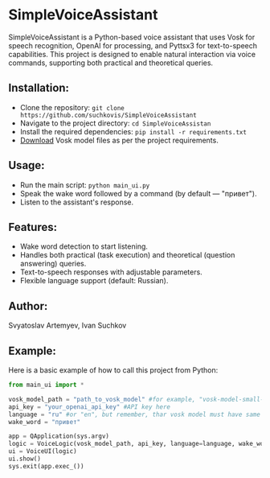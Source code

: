
SimpleVoiceAssistant
=========================

SimpleVoiceAssistant is a Python-based voice assistant that uses Vosk for speech recognition, OpenAI for processing, and Pyttsx3 for text-to-speech capabilities. This project is designed to enable natural interaction via voice commands, supporting both practical and theoretical queries.

Installation:
-------------
* Clone the repository: `git clone https://github.com/suchkovis/SimpleVoiceAssistant`
* Navigate to the project directory: `cd SimpleVoiceAssistan`
* Install the required dependencies: `pip install -r requirements.txt`
* [Download](https://github.com/kercre123/vosk-models) Vosk model files as per the project requirements. 

Usage:
------
* Run the main script: `python main_ui.py`
* Speak the wake word followed by a command (by default — "привет").
* Listen to the assistant's response.

Features:
---------
* Wake word detection to start listening.
* Handles both practical (task execution) and theoretical (question answering) queries.
* Text-to-speech responses with adjustable parameters.
* Flexible language support (default: Russian).

Author:
-------
Svyatoslav Artemyev, Ivan Suchkov

Example:
--------
Here is a basic example of how to call this project from Python:

```python
from main_ui import *

vosk_model_path = "path_to_vosk_model" #for example, "vosk-model-small-ru-0.22"
api_key = "your_openai_api_key" #API key here
language = "ru" #or "en", but remember, thar vosk model must have same language
wake_word = "привет"

app = QApplication(sys.argv)
logic = VoiceLogic(vosk_model_path, api_key, language=language, wake_word=wake_word )
ui = VoiceUI(logic)
ui.show()
sys.exit(app.exec_()) 
```

